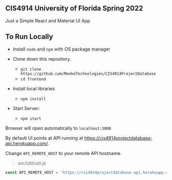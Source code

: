 ## CIS4914 University of Florida Spring 2022

Just a Simple React and Material UI App

## To Run Locally

- Install `node` and `npm` with OS package manager

- Clone down this repository.
    - `git clone https://github.com/MenkeTechnologies/CIS4914ProjectDatabase`
    - `cd frontend`

- Install local libraries
    - `npm install`

- Start Server:
    - `npm start`

Browser will open automatically to `localhost:3000`

By default UI points at API running at https://cis4914projectdatabase-api.herokuapp.com/.

Change `API_REMOTE_HOST` to your remote API hostname.
> src/Util/util.js

```js
const API_REMOTE_HOST = 'https://cis4914projectdatabase-api.herokuapp.com';
```
